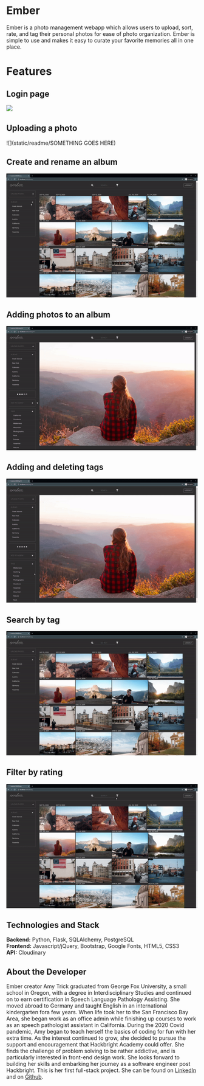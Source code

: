 # Ember

Ember is a photo management webapp which allows users to upload, sort, rate, and tag their personal photos for ease of photo organization.  Ember is simple to use and makes it easy to curate your favorite memories all in one place.

# Features

## Login page

![](static/readme/login-page.png)

## Uploading a photo

![](static/readme/SOMETHING GOES HERE)

## Create and rename an album

![](static/readme/create-rename-album.gif)

## Adding photos to an album

![](static/readme/add-to-album.gif)

## Adding and deleting tags

![](static/readme/delete-add-tags.gif)

## Search by tag
![](static/readme/tag-search.gif)

## Filter by rating

![](static/readme/filter-ratings.gif)

## Technologies and Stack
**Backend:**
Python, Flask, SQLAlchemy, PostgreSQL <br>
**Frontend:**
Javascript/jQuery, Bootstrap, Google Fonts, HTML5, CSS3 <br>
**API:**
Cloudinary

## About the Developer

Ember creator Amy Trick graduated from George Fox University, a small school in Oregon, with a degree in Interdisciplinary Studies and continued on to earn certification in Speech Language Pathology Assisting. She moved abroad to Germany and taught English in an international kindergarten fora few years. When life took her to the San Francisco Bay Area, she began work as an office admin while finishing up courses to work as an speech pathologist assistant in California. During the 2020 Covid pandemic, Amy began to teach herself the basics of coding for fun with her extra time. As the interest continued to grow, she decided to pursue the support and encouragement that Hackbright Academy could offer. She finds the challenge of problem solving to be rather addictive, and is particularly interested in front-end design work. She looks forward to building her skills and embarking her journey as a software engineer post Hackbright. This is her first full-stack project. She can be found on [LinkedIn](https://www.linkedin.com/in/amy-trick/) and on [Github](https://github.com/amytrick).



